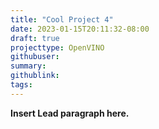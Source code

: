 ```yaml
---
title: "Cool Project 4"
date: 2023-01-15T20:11:32-08:00
draft: true
projecttype: OpenVINO
githubuser:
summary: 
githublink:
tags:
---
```


**Insert Lead paragraph here.**

